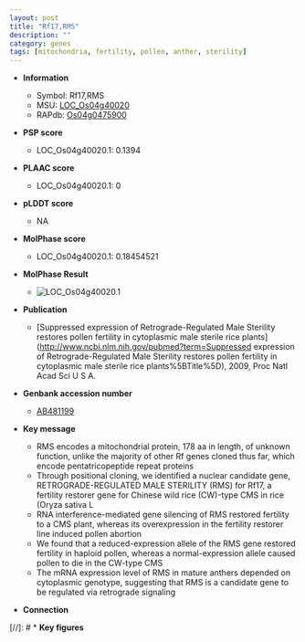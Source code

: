 ```yaml
---
layout: post
title: "Rf17,RMS"
description: ""
category: genes
tags: [mitochondria, fertility, pollen, anther, sterility]
---
```


* **Information**  
    + Symbol: Rf17,RMS  
    + MSU: [LOC_Os04g40020](http://rice.plantbiology.msu.edu/cgi-bin/ORF_infopage.cgi?orf=LOC_Os04g40020)  
    + RAPdb: [Os04g0475900](http://rapdb.dna.affrc.go.jp/viewer/gbrowse_details/irgsp1?name=Os04g0475900)  

* **PSP score**  
    + LOC_Os04g40020.1: 0.1394 

* **PLAAC score**  
    + LOC_Os04g40020.1: 0 

* **pLDDT score**
    + NA


* **MolPhase score**
    + LOC_Os04g40020.1: 0.18454521

* **MolPhase Result**
    + ![LOC_Os04g40020.1](https://304243504.github.io/Pictures/LOC_Os04g/LOC_Os04g40020.1.png)

* **Publication**  
    + [Suppressed expression of Retrograde-Regulated Male Sterility restores pollen fertility in cytoplasmic male sterile rice plants](http://www.ncbi.nlm.nih.gov/pubmed?term=Suppressed expression of Retrograde-Regulated Male Sterility restores pollen fertility in cytoplasmic male sterile rice plants%5BTitle%5D), 2009, Proc Natl Acad Sci U S A.

* **Genbank accession number**  
    + [AB481199](http://www.ncbi.nlm.nih.gov/nuccore/AB481199)

* **Key message**  
    + RMS encodes a mitochondrial protein, 178 aa in length, of unknown function, unlike the majority of other Rf genes cloned thus far, which encode pentatricopeptide repeat proteins
    + Through positional cloning, we identified a nuclear candidate gene, RETROGRADE-REGULATED MALE STERILITY (RMS) for Rf17, a fertility restorer gene for Chinese wild rice (CW)-type CMS in rice (Oryza sativa L
    + RNA interference-mediated gene silencing of RMS restored fertility to a CMS plant, whereas its overexpression in the fertility restorer line induced pollen abortion
    + We found that a reduced-expression allele of the RMS gene restored fertility in haploid pollen, whereas a normal-expression allele caused pollen to die in the CW-type CMS
    + The mRNA expression level of RMS in mature anthers depended on cytoplasmic genotype, suggesting that RMS is a candidate gene to be regulated via retrograde signaling

* **Connection**  

[//]: # * **Key figures**  


